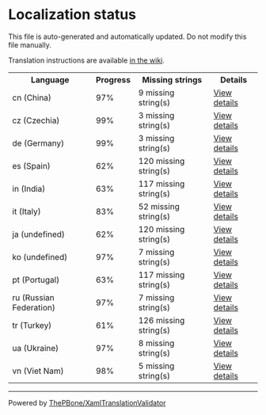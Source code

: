 # Localization status

This file is auto-generated and automatically updated. Do not modify this file manually.

Translation instructions are available [in the wiki](https://github.com/ThePBone/GalaxyBudsClient/wiki/3.-How-to-help-with-translations).

<table>
<tr><th>Language</th><th>Progress</th><th>Missing strings</th><th>Details</th></tr>
<tr><td>cn (China)</td><td>97%</td><td>9 missing string(s)</td><td><a href="cn.md">View details</a></td></tr>
<tr><td>cz (Czechia)</td><td>99%</td><td>3 missing string(s)</td><td><a href="cz.md">View details</a></td></tr>
<tr><td>de (Germany)</td><td>99%</td><td>3 missing string(s)</td><td><a href="de.md">View details</a></td></tr>
<tr><td>es (Spain)</td><td>62%</td><td>120 missing string(s)</td><td><a href="es.md">View details</a></td></tr>
<tr><td>in (India)</td><td>63%</td><td>117 missing string(s)</td><td><a href="in.md">View details</a></td></tr>
<tr><td>it (Italy)</td><td>83%</td><td>52 missing string(s)</td><td><a href="it.md">View details</a></td></tr>
<tr><td>ja (undefined)</td><td>62%</td><td>120 missing string(s)</td><td><a href="ja.md">View details</a></td></tr>
<tr><td>ko (undefined)</td><td>97%</td><td>7 missing string(s)</td><td><a href="ko.md">View details</a></td></tr>
<tr><td>pt (Portugal)</td><td>63%</td><td>117 missing string(s)</td><td><a href="pt.md">View details</a></td></tr>
<tr><td>ru (Russian Federation)</td><td>97%</td><td>7 missing string(s)</td><td><a href="ru.md">View details</a></td></tr>
<tr><td>tr (Turkey)</td><td>61%</td><td>126 missing string(s)</td><td><a href="tr.md">View details</a></td></tr>
<tr><td>ua (Ukraine)</td><td>97%</td><td>8 missing string(s)</td><td><a href="ua.md">View details</a></td></tr>
<tr><td>vn (Viet Nam)</td><td>98%</td><td>5 missing string(s)</td><td><a href="vn.md">View details</a></td></tr>

</table>

__________

Powered by [ThePBone/XamlTranslationValidator](https://github.com/ThePBone/XamlTranslationValidator)